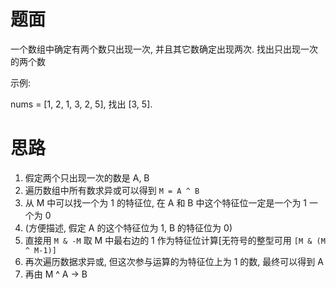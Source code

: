 # 题面
一个数组中确定有两个数只出现一次, 并且其它数确定出现两次. 找出只出现一次的两个数

示例:

nums = [1, 2, 1, 3, 2, 5], 找出 [3, 5].

# 思路
1. 假定两个只出现一次的数是 A, B
2. 遍历数组中所有数求异或可以得到 `M = A ^ B`
3. 从 M 中可以找一个为 1 的特征位, 在 A 和 B 中这个特征位一定是一个为 1 一个为 0
4. (方便描述, 假定 A 的这个特征位为 1, B 的特征位为 0)
5. 直接用 `M & -M` 取 M 中最右边的 1 作为特征位计算[无符号的整型可用 `[M & (M ^ M-1)]`
6. 再次遍历数据求异或, 但这次参与运算的为特征位上为 1 的数, 最终可以得到 A
7. 再由 M ^ A -> B
